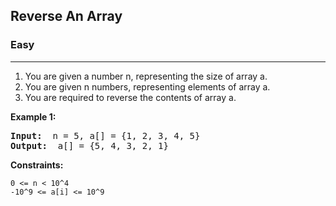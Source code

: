 ## Reverse An Array

### Easy
***

1. You are given a number n, representing the size of array a.
2. You are given n numbers, representing elements of array a.
3. You are required to reverse the contents of array a.
                               
**Example 1:**
<pre>
<b>Input: </b> n = 5, a[] = {1, 2, 3, 4, 5}  
<b>Output: </b> a[] = {5, 4, 3, 2, 1}
</pre>

**Constraints:**
```
0 <= n < 10^4
-10^9 <= a[i] <= 10^9
```
